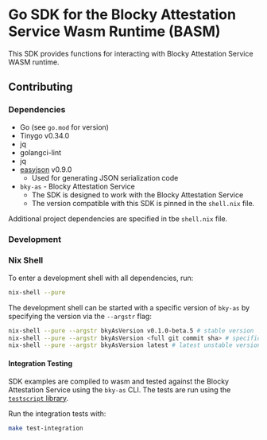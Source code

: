 # Go SDK for the Blocky Attestation Service Wasm Runtime (BASM)

This SDK provides functions for interacting with Blocky Attestation Service
WASM runtime.

## Contributing

### Dependencies

- Go (see `go.mod` for version)
- Tinygo v0.34.0
- jq
- golangci-lint
- jq
- [easyjson](https://github.com/mailru/easyjson) v0.9.0
    - Used for generating JSON serialization code
- `bky-as` - Blocky Attestation Service
    - The SDK is designed to work with the Blocky Attestation Service
    - The version compatible with this SDK is pinned in the `shell.nix` file.

Additional project dependencies are specified in tbe `shell.nix` file.

### Development

### Nix Shell
To enter a development shell with all dependencies, run:

```bash
nix-shell --pure
```

The development shell can be started with a specific version of `bky-as` by
specifying the version via the `--argstr` flag:

```bash
nix-shell --pure --argstr bkyAsVersion v0.1.0-beta.5 # stable version
nix-shell --pure --argstr bkyAsVersion <full git commit sha> # specific unstable version
nix-shell --pure --argstr bkyAsVersion latest # latest unstable version
```

#### Integration Testing

SDK examples are compiled to wasm and tested against the Blocky Attestation
Service using the `bky-as` CLI. The tests are run using the [`testscript`
library](https://pkg.go.dev/github.com/rogpeppe/go-internal/testscript).

Run the integration tests with:

```bash
make test-integration
```
